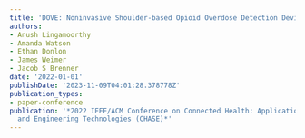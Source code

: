 ```yaml
---
title: 'DOVE: Noninvasive Shoulder-based Opioid Overdose Detection Device'
authors:
- Anush Lingamoorthy
- Amanda Watson
- Ethan Donlon
- James Weimer
- Jacob S Brenner
date: '2022-01-01'
publishDate: '2023-11-09T04:01:28.378778Z'
publication_types:
- paper-conference
publication: '*2022 IEEE/ACM Conference on Connected Health: Applications, Systems
  and Engineering Technologies (CHASE)*'
---
```

